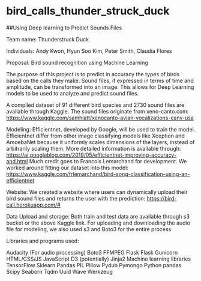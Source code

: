 # bird_calls_thunder_struck_duck

##Using Deep learning to Predict Sounds Files

Team name: Thunderstruck Duck



Individuals: Andy Kwon, Hyun Soo Kim, Peter Smith, Claudia Flores

Proposal: Bird sound recognition using Machine Learning

The purpose of this project is to predict in accuracy the types of birds based on the calls they make. Sound files, if expressed in terms of time and amplitude, can be transformed into an image. This allows for Deep Learning models to be used to analyze and predict sound files.

A compiled dataset of 91 different bird species and 2730 sound files are available through Kaggle. The sound files originate from xeno-canto.com:
https://www.kaggle.com/samhiatt/xenocanto-avian-vocalizations-canv-usa

Modeling:
Efficientnet, developed by Google, will be used to train the model. Efficientnet differ from other image classifying models like Xception and AmoebaNet because it uniformly scales dimensions of the layers, instead of arbitrarily scaling them. More detailed information is available through:
https://ai.googleblog.com/2019/05/efficientnet-improving-accuracy-and.html
Much credit goes to Francois Lemarchand for development. We worked around fitting our dataset into this model:
https://www.kaggle.com/frlemarchand/bird-song-classification-using-an-efficientnet

Website:
We created a website where users can dynamically upload their bird sound files and returns the user with the prediction:
https://bird-call.herokuapp.com/#

Data Upload and storage:
Both train and test data are available through s3 bucket or the above Kaggle link. For uploading and downloading the audio file for modeling, we also used s3 and Boto3 for the entire process

Libraries and programs used:

Audacity (For audio processing)
Boto3
FFMPEG
Flask
Flask
Gunicorn
HTML/CSS/JS
JavaScript D3 (potentially)
Jinja2
Machine learning libraries 
TensorFlow
Sklearn
Pandas
PIL
Pillow
Pydub
Pymongo
Python pandas
Scipy
Seaborn
Tqdm
Uuid
Wave
Werkzeug
